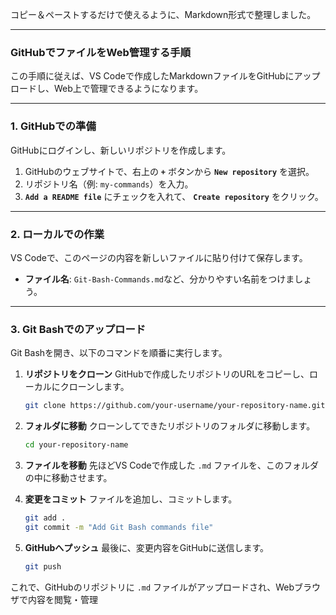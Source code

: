 コピー＆ペーストするだけで使えるように、Markdown形式で整理しました。

-----

### GitHubでファイルをWeb管理する手順

この手順に従えば、VS Codeで作成したMarkdownファイルをGitHubにアップロードし、Web上で管理できるようになります。

-----

### 1\. GitHubでの準備

GitHubにログインし、新しいリポジトリを作成します。

1.  GitHubのウェブサイトで、右上の **`+`** ボタンから **`New repository`** を選択。
2.  リポジトリ名（例: `my-commands`）を入力。
3.  **`Add a README file`** にチェックを入れて、 **`Create repository`** をクリック。

-----

### 2\. ローカルでの作業

VS Codeで、このページの内容を新しいファイルに貼り付けて保存します。

  * **ファイル名**: `Git-Bash-Commands.md`など、分かりやすい名前をつけましょう。

-----

### 3\. Git Bashでのアップロード

Git Bashを開き、以下のコマンドを順番に実行します。

1.  **リポジトリをクローン**
    GitHubで作成したリポジトリのURLをコピーし、ローカルにクローンします。

    ```bash
    git clone https://github.com/your-username/your-repository-name.git
    ```

2.  **フォルダに移動**
    クローンしてできたリポジトリのフォルダに移動します。

    ```bash
    cd your-repository-name
    ```

3.  **ファイルを移動**
    先ほどVS Codeで作成した `.md` ファイルを、このフォルダの中に移動させます。

4.  **変更をコミット**
    ファイルを追加し、コミットします。

    ```bash
    git add .
    git commit -m "Add Git Bash commands file"
    ```

5.  **GitHubへプッシュ**
    最後に、変更内容をGitHubに送信します。

    ```bash
    git push
    ```

これで、GitHubのリポジトリに `.md` ファイルがアップロードされ、Webブラウザで内容を閲覧・管理